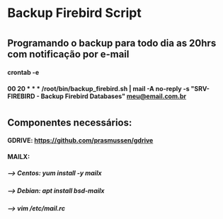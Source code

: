 # Backup Firebird Script
#
## Programando o backup para todo dia as 20hrs com notificação por e-mail
#### crontab -e
#### 00 20 * * * /root/bin/backup_firebird.sh | mail -A no-reply -s "SRV-FIREBIRD - Backup Firebird Databases" meu@email.com.br
#
## Componentes necessários:
#### GDRIVE: https://github.com/prasmussen/gdrive
#### MAILX:
##### --> Centos: yum install -y mailx
##### --> Debian: apt install bsd-mailx
##### --> vim /etc/mail.rc
